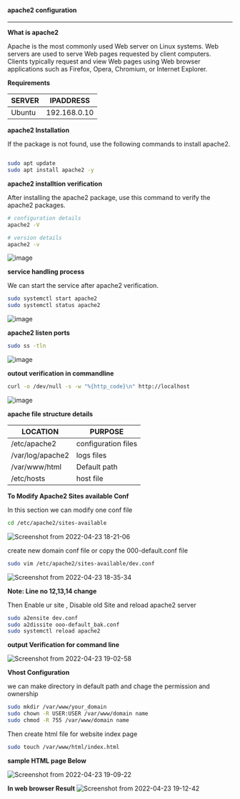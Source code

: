 #### apache2 configuration

---

**What is apache2**

Apache is the most commonly used Web server on Linux systems. Web servers are used to serve Web pages requested by client computers. Clients typically request and view Web pages using Web browser applications such as Firefox, Opera, Chromium, or Internet Explorer.

**Requirements**

|SERVER|IPADDRESS|
|---|---|
|Ubuntu| 192.168.0.10|

**apache2 Installation**

If the package is not found, use the following commands to install apache2.

```bash

sudo apt update
sudo apt install apache2 -y

```
**apache2 installtion verification**

After installing the apache2 package, use this command to verify the apache2 packages.

```bash
# configuration details 
apache2 -V

# version details
apache2 -v
```
![image](https://user-images.githubusercontent.com/98270930/164885249-7540a0f3-f4f3-4978-88c5-e6cb02042210.png)

**service handling process**

We can start the service after apache2 verification.

```bash
sudo systemctl start apache2
sudo systemctl status apache2
```

![image](https://user-images.githubusercontent.com/98270930/164885150-46e5e883-21d0-4abd-8f0b-bc6282c69c99.png)

**apache2 listen ports**

```bash
sudo ss -tln
```

![image](https://user-images.githubusercontent.com/98270930/164885528-9f6b6cb4-2781-45be-8e5c-f42fd3b218f9.png)

**outout verification in commandline**

```bash
curl -o /dev/null -s -w "%{http_code}\n" http://localhost
```

![image](https://user-images.githubusercontent.com/98270930/164885623-aba68ccd-0bf8-4ad2-92f3-b757ed3f009a.png)


**apache file structure details**

|LOCATION| PURPOSE |
|---|---|
| /etc/apache2 | configuration files |
| /var/log/apache2 | logs files |
|/var/www/html|Default path |
|/etc/hosts|host file|

**To Modify Apache2 Sites available Conf**

In this section we can modify one conf file
```bash
cd /etc/apache2/sites-available
```
![Screenshot from 2022-04-23 18-21-06](https://user-images.githubusercontent.com/102893121/164895480-7f6f38b1-444a-4091-a4ac-752171f27f97.png)

create new domain conf file or copy the 000-default.conf file  

```bash
sudo vim /etc/apache2/sites-available/dev.conf
```
![Screenshot from 2022-04-23 18-35-34](https://user-images.githubusercontent.com/102893121/164895804-6edb0681-989a-448c-ba52-66b2cfe0bbd3.png)

**Note: Line no 12,13,14 change** 

Then Enable ur site , Disable old Site and reload apache2 server

```bash
sudo a2ensite dev.conf
sudo a2dissite ooo-default_bak.conf
sudo systemctl reload apache2
```
**output Verification for command line**

![Screenshot from 2022-04-23 19-02-58](https://user-images.githubusercontent.com/102893121/164896808-be3f053f-541d-4b33-85ad-8b19c47722c5.png)

**Vhost Configuration**

we can make directory in default path and chage the permission and ownership 

```bash
sudo mkdir /var/www/your_domain
sudo chown -R USER:USER /var/www/domain name
sudo chmod -R 755 /var/www/domain name
```
Then create html file for website index page

```bash
sudo touch /var/www/html/index.html
```
**sample HTML page Below**

![Screenshot from 2022-04-23 19-09-22](https://user-images.githubusercontent.com/102893121/164898224-7f97b743-ce1f-412e-962c-208c81f58312.png)

**In web browser Result**
![Screenshot from 2022-04-23 19-12-42](https://user-images.githubusercontent.com/102893121/164900709-b65cede7-ce1d-4906-a0da-9d5692b9f0f4.png)










